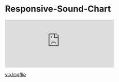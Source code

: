# Responsive-Sound-Chart
<div style="width:360px;max-width:100%;"><div style="height:0;padding-bottom:44.17%;position:relative;"><iframe width="360" height="159" style="position:absolute;top:0;left:0;width:100%;height:100%;" frameBorder="0" src="https://imgflip.com/embed/3y4duj"></iframe></div><p><a href="https://imgflip.com/gif/3y4duj">via Imgflip</a></p></div>
